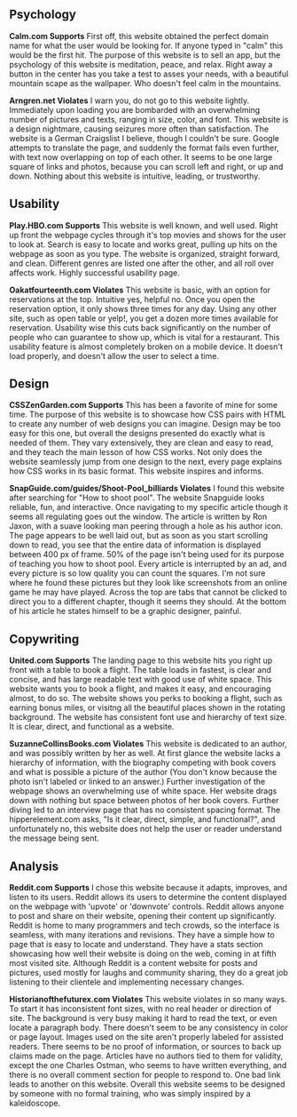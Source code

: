 ## Psychology ##
**Calm.com Supports**
First off, this website obtained the perfect domain name for what the user would be looking for. If anyone typed in "calm" this would be the first hit. The purpose of this website is to sell an app, but the psychology of this website is meditation, peace, and relax. Right away a button in the center has you take a test to asses your needs, with a beautiful mountain scape as the wallpaper. Who doesn't feel calm in the mountains.

**Arngren.net Violates**
I warn you, do not go to this website lightly. Immediately upon loading you are bombarded with an overwhelming number of pictures and texts, ranging in size, color, and font. This website is a design nightmare, causing seizures more often than satisfaction. The website is a German Craigslist I believe, though I couldn't be sure. Google attempts to translate the page, and suddenly the format fails even further, with text now overlapping on top of each other. It seems to be one large square of links and photos, because you can scroll left and right, or up and down. Nothing about this website is intuitive, leading, or trustworthy.

## Usability ##
**Play.HBO.com Supports**
This website is well known, and well used. Right up front the webpage cycles through it's top movies and shows for the user to look at. Search is easy to locate and works great, pulling up hits on the webpage as soon as you type. The website is organized, straight forward, and clean. Different genres are listed one after the other, and all roll over affects work. Highly successful usability page.

**Oakatfourteenth.com Violates**
This website is basic, with an option for reservations at the top. Intuitive yes, helpful no. Once you open the reservation option, it only shows three times for any day. Using any other site, such as open table or yelp!, you get a dozen more times available for reservation. Usability wise this cuts back significantly on the number of people who can guarantee to show up, which is vital for a restaurant. This usability feature is almost completely broken on a mobile device. It doesn't load properly, and doesn't allow the user to select a time.

## Design ##
**CSSZenGarden.com Supports**
This has been a favorite of mine for some time. The purpose of this website is to showcase how CSS pairs with HTML to create any number of web designs you can imagine. Design may be too easy for this one, but overall the designs presented do exactly what is needed of them. They vary extensively, they are clean and easy to read, and they teach the main lesson of how CSS works. Not only does the website seamlessly jump from one design to the next, every page explains how CSS works in its basic format. This website inspires and informs.

**SnapGuide.com/guides/Shoot-Pool_billiards Violates**
I found this website after searching for "How to shoot pool". The website Snapguide looks reliable, fun, and interactive. Once navigating to my specific article though it seems all regulating goes out the window. The article is written by Ron Jaxon, with a suave looking man peering through a hole as his author icon. The page appears to be well laid out, but as soon as you start scrolling down to read, you see that the entire data of information is displayed between 400 px of frame. 50% of the page isn't being used for its purpose of teaching you how to shoot pool. Every article is interrupted by an ad, and every picture is so low quality you can count the squares. I'm not sure where he found these pictures but they look like screenshots from an online game he may have played.  Across the top are tabs that cannot be clicked to direct you to a different chapter, though it seems they should. At the bottom of his article he states himself to be a graphic designer, painful.

## Copywriting ##
**United.com Supports**
The landing page to this website hits you right up front with a table to book a flight. The table loads in fastest, is clear and concise, and has large readable text with good use of white space. This website wants you to book a flight, and makes it easy, and encouraging almost, to do so. The website shows you perks to booking a flight, such as earning bonus miles, or visitng all the beautiful places shown in the rotating background. The website has consistent font use and hierarchy of text size. It is clear, direct, and functional as a website.

**SuzanneCollinsBooks.com Violates**
This website is dedicated to an author, and was possibly written by her as well. At first glance the website lacks a hierarchy of information, with the biography competing with book covers and what is possible a picture of the author (You don't know because the photo isn't labeled or linked to an answer.) Further investigation of the webpage shows an overwhelming use of white space. Her website drags down with nothing but space between photos of her book covers. Further diving led to an interview page that has no consistent spacing format. The hipperelement.com asks, "Is it clear, direct, simple, and functional?", and unfortunately no, this website does not help the user or reader understand the message being sent.

## Analysis ##
**Reddit.com Supports**
I chose this website because it adapts, improves, and listen to its users. Reddit allows its users to determine the content displayed on the webpage with 'upvote' or 'downvote' controls. Reddit allows anyone to post and share on their website, opening their content up significantly. Reddit is home to many programmers and tech crowds, so the interface is seamless, with many iterations and revisions. They have a simple how to page that is easy to locate and understand. They have a stats section showcasing how well their website is doing on the web, coming in at fifth most visited site. Although Reddit is a content website for posts and pictures, used mostly for laughs and community sharing, they do a great job listening to their clientele and implementing necessary changes. 

**Historianofthefuturex.com Violates**
This website violates in so many ways. To start it has inconsistent font sizes, with no real header or direction of site. The background is very busy making it hard to read the text, or even locate a paragraph body. There doesn't seem to be any consistency in color or page layout. Images used on the site aren't properly labeled for assisted readers. There seems to be no proof of information, or sources to back up claims made on the page. Articles have no authors tied to them for validity, except the one Charles Ostman, who seems to have written everything, and there is no overall comment section for people to respond to. One bad link leads to another on this website. Overall this website seems to be designed by someone with no formal training, who was simply inspired by a kaleidoscope.
